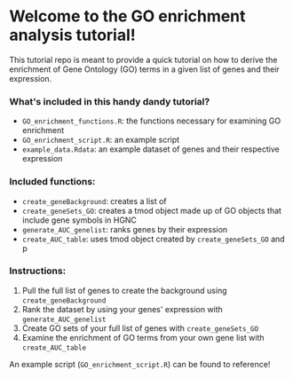 # Welcome to the GO enrichment analysis tutorial!

This tutorial repo is meant to provide a quick tutorial on how to derive the enrichment of Gene Ontology (GO) terms in a given list of genes and their expression.

### What's included in this handy dandy tutorial?

* `GO_enrichment_functions.R`: the functions necessary for examining GO enrichment
* `GO_enrichment_script.R`: an example script
* `example_data.Rdata`: an example dataset of genes and their respective expression

### Included functions:

* `create_geneBackground`: creates a list of   
* `create_geneSets_GO`: creates a tmod object made up of GO objects that include gene symbols in HGNC
* `generate_AUC_genelist`: ranks genes by their expression
* `create_AUC_table`: uses tmod object created by `create_geneSets_GO` and p

### Instructions:

1. Pull the full list of genes to create the background using `create_geneBackground`
2. Rank the dataset by using your genes' expression with `generate_AUC_genelist`
3. Create GO sets of your full list of genes with `create_geneSets_GO` 
4. Examine the enrichment of GO terms from your own gene list with `create_AUC_table`

An example script (`GO_enrichment_script.R`) can be found to reference!